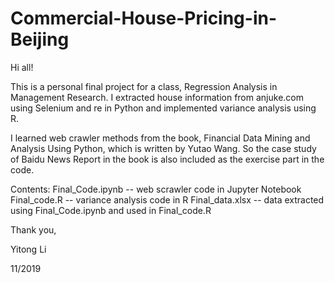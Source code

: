 # Commercial-House-Pricing-in-Beijing

Hi all!

This is a personal final project for a class, Regression Analysis in Management Research. I extracted house information from anjuke.com using Selenium and re in Python and implemented variance analysis using R.

I learned web crawler methods from the book, Financial Data  Mining and Analysis Using Python, which is written by Yutao Wang. So the case study of Baidu News Report in the book is also  included as the exercise part in the code.

Contents:
    Final_Code.ipynb -- web scrawler code in Jupyter Notebook
    Final_code.R     -- variance analysis code in R
    Final_data.xlsx  -- data extracted using Final_Code.ipynb and used in Final_code.R

Thank you,

Yitong Li

11/2019
